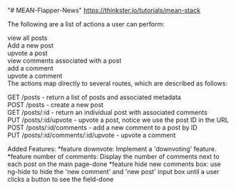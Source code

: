 "# MEAN-Flapper-News" 
https://thinkster.io/tutorials/mean-stack


The following are a list of actions a user can perform:

view all posts<br />
Add a new post<br />
upvote a post<br />
view comments associated with a post<br />
add a comment<br />
upvote a comment<br />
The actions map directly to several routes, which are described as follows:<br />

GET /posts - return a list of posts and associated metadata<br />
POST /posts - create a new post<br />
GET /posts/:id - return an individual post with associated comments<br />
PUT /posts/:id/upvote - upvote a post, notice we use the post ID in the URL<br />
POST /posts/:id/comments - add a new comment to a post by ID<br />
PUT /posts/:id/comments/:id/upvote - upvote a comment<br />


Added Features:
*feature downvote: Implement a 'downvoting' feature.
*feature number of comments: Display the number of comments next to each post on the main page-done
*feature hide new comments box: use ng-hide to hide the 'new comment' and 'new post' input box until a user clicks a button to see the field-done
